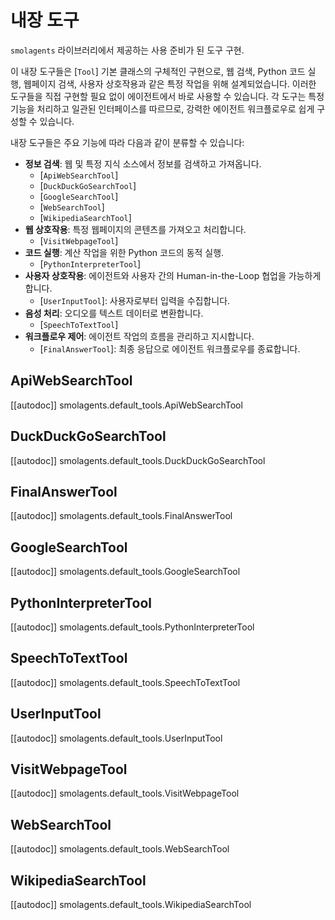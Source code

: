 # 내장 도구

`smolagents` 라이브러리에서 제공하는 사용 준비가 된 도구 구현.

이 내장 도구들은 [`Tool`] 기본 클래스의 구체적인 구현으로, 웹 검색, Python 코드 실행, 웹페이지 검색, 사용자 상호작용과 같은 특정 작업을 위해 설계되었습니다.
이러한 도구들을 직접 구현할 필요 없이 에이전트에서 바로 사용할 수 있습니다.
각 도구는 특정 기능을 처리하고 일관된 인터페이스를 따르므로, 강력한 에이전트 워크플로우로 쉽게 구성할 수 있습니다.

내장 도구들은 주요 기능에 따라 다음과 같이 분류할 수 있습니다:
- **정보 검색**: 웹 및 특정 지식 소스에서 정보를 검색하고 가져옵니다.
  - [`ApiWebSearchTool`]
  - [`DuckDuckGoSearchTool`]
  - [`GoogleSearchTool`]
  - [`WebSearchTool`]
  - [`WikipediaSearchTool`]
- **웹 상호작용**: 특정 웹페이지의 콘텐츠를 가져오고 처리합니다.
  - [`VisitWebpageTool`]
- **코드 실행**: 계산 작업을 위한 Python 코드의 동적 실행.
  - [`PythonInterpreterTool`]
- **사용자 상호작용**: 에이전트와 사용자 간의 Human-in-the-Loop 협업을 가능하게 합니다.
  - [`UserInputTool`]: 사용자로부터 입력을 수집합니다.
- **음성 처리**: 오디오를 텍스트 데이터로 변환합니다.
  - [`SpeechToTextTool`]
- **워크플로우 제어**: 에이전트 작업의 흐름을 관리하고 지시합니다.
  - [`FinalAnswerTool`]: 최종 응답으로 에이전트 워크플로우를 종료합니다.

## ApiWebSearchTool

[[autodoc]] smolagents.default_tools.ApiWebSearchTool

## DuckDuckGoSearchTool

[[autodoc]] smolagents.default_tools.DuckDuckGoSearchTool

## FinalAnswerTool

[[autodoc]] smolagents.default_tools.FinalAnswerTool

## GoogleSearchTool

[[autodoc]] smolagents.default_tools.GoogleSearchTool

## PythonInterpreterTool

[[autodoc]] smolagents.default_tools.PythonInterpreterTool

## SpeechToTextTool

[[autodoc]] smolagents.default_tools.SpeechToTextTool

## UserInputTool

[[autodoc]] smolagents.default_tools.UserInputTool

## VisitWebpageTool

[[autodoc]] smolagents.default_tools.VisitWebpageTool

## WebSearchTool

[[autodoc]] smolagents.default_tools.WebSearchTool

## WikipediaSearchTool

[[autodoc]] smolagents.default_tools.WikipediaSearchTool
```